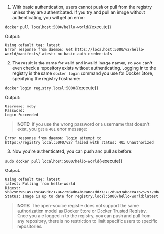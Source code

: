 1. With basic authentication, users cannot push or pull from the registry unless they are authenticated. If you try and pull an image without authenticating, you will get an error:

`docker pull localhost:5000/hello-world`{{execute}}

Output:

```
Using default tag: latest
Error response from daemon: Get https://localhost:5000/v2/hello-world/manifests/latest: no basic auth credentials
```

2. The result is the same for valid and invalid image names, so you can't even check a repository exists without authenticating. Logging in to the registry is the same `docker login` command you use for Docker Store, specifying the registry hostname:

`docker login registry.local:5000`{{execute}}


Output:

```
Username: moby
Password:
Login Succeeded
```

> **NOTE:** If you use the wrong password or a username that doesn't exist, you get a `401` error message:
```
Error response from daemon: login attempt to https://registry.local:5000/v2/ failed with status: 401 Unauthorized
```

3. Now you're authenticated, you can push and pull as before:

`sudo docker pull localhost:5000/hello-world`{{execute}}


Output:

```
Using default tag: latest
latest: Pulling from hello-world
Digest: sha256:961497c5ca49dc217a6275d4d64b5e4681dd3b2712d94974b8ce4762675720b4
Status: Image is up to date for registry.local:5000/hello-world:latest
```

> **NOTE:** The open-source registry does not support the same authorization model as Docker Store or Docker Trusted Registry. Once you are logged in to the registry, you can push and pull from any repository, there is no restriction to limit specific users to specific repositories.